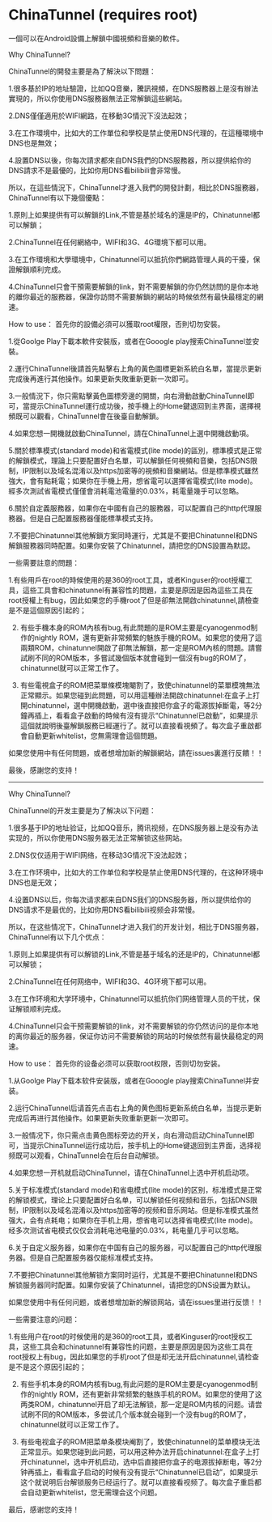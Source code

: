 # ChinaTunnel (requires root)
一個可以在Android設備上解鎖中國視頻和音樂的軟件。

Why ChinaTunnel?

ChinaTunnel的開發主要是為了解決以下問題：

1.很多基於IP的地址驗證，比如QQ音樂，騰訊視頻，在DNS服務器上是沒有辦法實現的，所以你使用DNS服務器無法正常解鎖這些網站。

2.DNS僅僅適用於WIFI網路，在移動3G情況下沒法起效；

3.在工作環境中，比如大的工作單位和學校是禁止使用DNS代理的，在這種環境中DNS也是無效；

4.設置DNS以後，你每次請求都來自DNS我們的DNS服務器，所以提供給你的DNS請求不是最優的，比如你用DNS看bilibili會非常慢。

所以，在這些情況下，ChinaTunnel才進入我們的開發計劃，相比於DNS服務器，ChinaTunnel有以下幾個優點：

1.原則上如果提供有可以解鎖的Link,不管是基於域名的還是IP的，Chinatunnel都可以解鎖；

2.ChinaTunnel在任何網絡中，WIFI和3G、4G環境下都可以用。

3.在工作環境和大學環境中，Chinatunnel可以抵抗你們網路管理人員的干擾，保證解鎖順利完成。

4.ChinaTunnel只會干預需要解鎖的link，對不需要解鎖的你仍然訪問的是你本地的離你最近的服務器，保證你訪問不需要解鎖的網站的時候依然有最快最穩定的網速。

How to use： 首先你的設備必須可以獲取root權限，否則切勿安裝。

1.從Goolge Play下載本軟件安裝版，或者在Gooogle play搜索ChinaTunnel並安裝。

2.運行ChinaTunnel後請首先點擊右上角的黃色圖標更新系統白名單，當提示更新完成後再進行其他操作。如果更新失敗重新更新一次即可。

3.一般情況下，你只需點擊黃色圖標旁邊的開關，向右滑動啟動ChinaTunnel即可，當提示ChinaTunnel運行成功後，按手機上的Home鍵退回到主界面，選擇視頻既可以觀看，ChinaTunnel會在後臺自動解鎖。

4.如果您想一開機就啟動ChinaTunnel，請在ChinaTunnel上選中開機啟動項。

5.關於標準模式(standard mode)和省電模式(lite mode)的區別，標準模式是正常的解鎖模式，理論上只要配置好白名單，可以解鎖任何視頻和音樂，包括DNS限制，IP限制以及域名混淆以及https加密等的視頻和音樂網站。但是標準模式雖然強大，會有點耗電；如果你在手機上用，想省電可以選擇省電模式(lite mode)。經多次測試省電模式僅僅會消耗電池電量的0.03%，耗電量幾乎可以忽略。

6.關於自定義服務器，如果你在中國有自己的服務器，可以配置自己的http代理服務器。但是自己配置服務器僅能標準模式支持。

7.不要把Chinatunnel其他解鎖方案同時運行，尤其是不要把Chinatunnel和DNS解鎖服務器同時配置。如果你安裝了Chinatunnel，請把您的DNS設置為默認。


一些需要註意的問題：

1.有些用戶在root的時候使用的是360的root工具，或者Kinguser的root授權工具，這些工具會和chinatunnel有兼容性的問題，主要是原因是因為這些工具在root授權上有bug，因此如果您的手機root了但是卻無法開啟chinatunnel,請檢查是不是這個原因引起的；

2. 有些手機本身的ROM內核有bug,有此問題的是ROM主要是cyanogenmod制作的nightly ROM，還有更新非常頻繁的魅族手機的ROM。如果您的使用了這兩類ROM，chinatunnel開啟了卻無法解鎖，那一定是ROM內核的問題。請嘗試刷不同的ROM版本，多嘗試幾個版本就會碰到一個沒有bug的ROM了，chinatunnel就可以正常工作了。

3. 有些電視盒子的ROM把菜單條模塊閹割了，致使chinatunnel的菜單模塊無法正常顯示。如果您碰到此問題，可以用這種辦法開啟chinatunnel:在盒子上打開chinatunnel，選中開機啟動，選中後直接把你盒子的電源拔掉斷電，等2分鐘再插上，看看盒子啟動的時候有沒有提示“Chinatunnel已啟動”，如果提示這個就說明後臺解鎖服務已經運行了。就可以直接看視頻了。每次盒子重啟都會自動更新whitelist，您無需理會這個問題。

如果您使用中有任何問題，或者想增加新的解鎖網站，請在issues裏進行反饋！！

最後，感謝您的支持！

********************************************************************************************************

Why ChinaTunnel?

ChinaTunnel的开发主要是为了解决以下问题：

1.很多基于IP的地址验证，比如QQ音乐，腾讯视频，在DNS服务器上是没有办法实现的，所以你使用DNS服务器无法正常解锁这些网站。

2.DNS仅仅适用于WIFI网络，在移动3G情况下没法起效；

3.在工作环境中，比如大的工作单位和学校是禁止使用DNS代理的，在这种环境中DNS也是无效；

4.设置DNS以后，你每次请求都来自DNS我们的DNS服务器，所以提供给你的DNS请求不是最优的，比如你用DNS看bilibili视频会非常慢。

所以，在这些情况下，ChinaTunnel才进入我们的开发计划，相比于DNS服务器，ChinaTunnel有以下几个优点：

1.原则上如果提供有可以解锁的Link,不管是基于域名的还是IP的，Chinatunnel都可以解锁；

2.ChinaTunnel在任何网络中，WIFI和3G、4G环境下都可以用。

3.在工作环境和大学环境中，Chinatunnel可以抵抗你们网络管理人员的干扰，保证解锁顺利完成。

4.ChinaTunnel只会干预需要解锁的link，对不需要解锁的你仍然访问的是你本地的离你最近的服务器，保证你访问不需要解锁的网站的时候依然有最快最稳定的网速。

How to use：
首先你的设备必须可以获取root权限，否则切勿安装。

1.从Goolge Play下载本软件安装版，或者在Gooogle play搜索ChinaTunnel并安装。

2.运行ChinaTunnel后请首先点击右上角的黄色图标更新系统白名单，当提示更新完成后再进行其他操作。如果更新失败重新更新一次即可。

3.一般情况下，你只需点击黄色图标旁边的开关，向右滑动启动ChinaTunnel即可，当提示ChinaTunnel运行成功后，按手机上的Home键退回到主界面，选择视频既可以观看，ChinaTunnel会在后台自动解锁。

4.如果您想一开机就启动ChinaTunnel，请在ChinaTunnel上选中开机启动项。

5.关于标准模式(standard mode)和省电模式(lite mode)的区别，标准模式是正常的解锁模式，理论上只要配置好白名单，可以解锁任何视频和音乐，包括DNS限制，IP限制以及域名混淆以及https加密等的视频和音乐网站。但是标准模式虽然强大，会有点耗电；如果你在手机上用，想省电可以选择省电模式(lite mode)。经多次测试省电模式仅仅会消耗电池电量的0.03%，耗电量几乎可以忽略。

6.关于自定义服务器，如果你在中国有自己的服务器，可以配置自己的http代理服务器。但是自己配置服务器仅能标准模式支持。

7.不要把Chinatunnel其他解锁方案同时运行，尤其是不要把Chinatunnel和DNS解锁服务器同时配置。如果你安装了Chinatunnel，请把您的DNS设置为默认。

如果您使用中有任何问题，或者想增加新的解锁网站，请在issues里进行反馈！！

一些需要注意的问题：

1.有些用户在root的时候使用的是360的root工具，或者Kinguser的root授权工具，这些工具会和chinatunnel有兼容性的问题，主要是原因是因为这些工具在root授权上有bug，因此如果您的手机root了但是却无法开启chinatunnel,请检查是不是这个原因引起的；

2. 有些手机本身的ROM内核有bug,有此问题的是ROM主要是cyanogenmod制作的nightly ROM，还有更新非常频繁的魅族手机的ROM。如果您的使用了这两类ROM，chinatunnel开启了却无法解锁，那一定是ROM内核的问题。请尝试刷不同的ROM版本，多尝试几个版本就会碰到一个没有bug的ROM了，chinatunnel就可以正常工作了。

3. 有些电视盒子的ROM把菜单条模块阉割了，致使chinatunnel的菜单模块无法正常显示。如果您碰到此问题，可以用这种办法开启chinatunnel:在盒子上打开chinatunnel，选中开机启动，选中后直接把你盒子的电源拔掉断电，等2分钟再插上，看看盒子启动的时候有没有提示“Chinatunnel已启动”，如果提示这个就说明后台解锁服务已经运行了。就可以直接看视频了。每次盒子重启都会自动更新whitelist，您无需理会这个问题。


最后，感谢您的支持！
